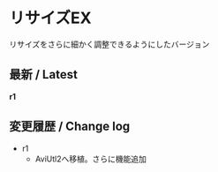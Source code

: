 # リサイズEX

リサイズをさらに細かく調整できるようにしたバージョン

## 最新 / Latest

**r1**

## 変更履歴 / Change log

- r1
    - AviUtl2へ移植。さらに機能追加